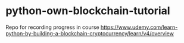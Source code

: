 # python-own-blockchain-tutorial
Repo for recording progress in course https://www.udemy.com/learn-python-by-building-a-blockchain-cryptocurrency/learn/v4/overview
